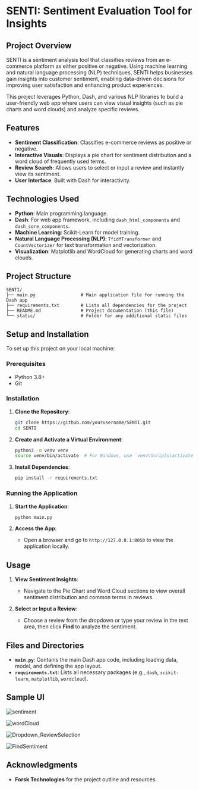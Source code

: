 # SENTI: Sentiment Evaluation Tool for Insights

## Project Overview
SENTI is a sentiment analysis tool that classifies reviews from an e-commerce platform as either positive or negative. Using machine learning and natural language processing (NLP) techniques, SENTI helps businesses gain insights into customer sentiment, enabling data-driven decisions for improving user satisfaction and enhancing product experiences.

This project leverages Python, Dash, and various NLP libraries to build a user-friendly web app where users can view visual insights (such as pie charts and word clouds) and analyze specific reviews.

## Features
- **Sentiment Classification**: Classifies e-commerce reviews as positive or negative.
- **Interactive Visuals**: Displays a pie chart for sentiment distribution and a word cloud of frequently used terms.
- **Review Search**: Allows users to select or input a review and instantly view its sentiment.
- **User Interface**: Built with Dash for interactivity.

## Technologies Used
- **Python**: Main programming language.
- **Dash**: For web app framework, including `dash_html_components` and `dash_core_components`.
- **Machine Learning**: Scikit-Learn for model training.
- **Natural Language Processing (NLP)**: `TfidfTransformer` and `CountVectorizer` for text transformation and vectorization.
- **Visualization**: Matplotlib and WordCloud for generating charts and word clouds.

## Project Structure
```
SENTI/
├── main.py                 # Main application file for running the Dash app
├── requirements.txt        # Lists all dependencies for the project
├── README.md               # Project documentation (this file)
└── static/                 # Folder for any additional static files
```

## Setup and Installation
To set up this project on your local machine:

### Prerequisites
- Python 3.8+
- Git

### Installation
1. **Clone the Repository**:
   ```bash
   git clone https://github.com/yourusername/SENTI.git
   cd SENTI
   ```

2. **Create and Activate a Virtual Environment**:
   ```bash
   python3 -m venv venv
   source venv/bin/activate  # For Windows, use `venv\Scripts\activate`
   ```

3. **Install Dependencies**:
   ```bash
   pip install -r requirements.txt
   ```

### Running the Application
1. **Start the Application**:
   ```bash
   python main.py
   ```

2. **Access the App**:
   - Open a browser and go to `http://127.0.0.1:8050` to view the application locally.

## Usage
1. **View Sentiment Insights**:
   - Navigate to the Pie Chart and Word Cloud sections to view overall sentiment distribution and common terms in reviews.

2. **Select or Input a Review**:
   - Choose a review from the dropdown or type your review in the text area, then click **Find** to analyze the sentiment.

## Files and Directories
- **`main.py`**: Contains the main Dash app code, including loading data, model, and defining the app layout.
- **`requirements.txt`**: Lists all necessary packages (e.g., `dash`, `scikit-learn`, `matplotlib`, `wordcloud`).

## Sample UI 

![sentiment](https://github.com/user-attachments/assets/7747a8fa-2e71-47df-aee0-1aa13faaeadd)



![wordCloud](https://github.com/user-attachments/assets/75fad7b3-51c8-42de-87ac-4e78d20ec327)



![Dropdown_ReviewSelection](https://github.com/user-attachments/assets/57008dd0-7f75-4a61-9ef8-52c7d70bdbab)



![FindSentiment](https://github.com/user-attachments/assets/1a2b2c92-0928-4354-b485-3e32a7b7f540)




## Acknowledgments
- **Forsk Technologies** for the project outline and resources.
